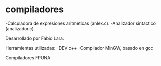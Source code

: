 compiladores
============

-Calculadora de expresiones aritmeticas (anlex.c).
-Analizador sintactico (analizador.c).

Desarrollado por Fabio Lara.

Herramientas utilizadas:
 -DEV c++
 -Compilador MinGW, basado en gcc

Compiladores FPUNA
